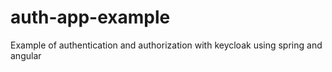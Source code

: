 # auth-app-example
Example of authentication and authorization with keycloak using spring and angular
